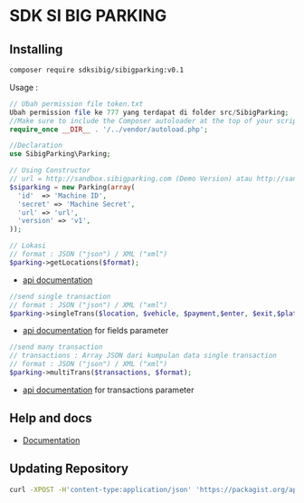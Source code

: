 SDK SI BIG PARKING
==================

## Installing
```bash
composer require sdksibig/sibigparking:v0.1
```

Usage : 

```php    
// Ubah permission file token.txt
Ubah permission file ke 777 yang terdapat di folder src/SibigParking; 
//Make sure to include the Composer autoloader at the top of your script.
require_once __DIR__ . '/../vendor/autoload.php'; 
```

```php    
//Declaration
use SibigParking\Parking;
```

```php    
// Using Constructor
// url = http://sandbox.sibigparking.com (Demo Version) atau http://sandbox.sibigparking.com (Live Version)
$siparking = new Parking(array(
  'id'  => 'Machine ID',
  'secret' => 'Machine Secret',
  'url' => 'url',
  'version' => 'v1',
));
```
```php    
// Lokasi
// format : JSON ("json") / XML ("xml")
$parking->getLocations($format);
```
   - [api documentation](http://doc-sandbox.sibigparking.com/#lokasi)

```php    
//send single transaction
// format : JSON ("json") / XML ("xml")
$parking->singleTrans($location, $vehicle, $payment,$enter, $exit,$plate_number, $amount, $format);
```
   - [api documentation](http://doc-sandbox.sibigparking.com/#transaksi-tunggal) for fields parameter

```php
//send many transaction
// transactions : Array JSON dari kumpulan data single transaction
// format : JSON ("json") / XML ("xml")
$parking->multiTrans($transactions, $format);
```
 - [api documentation](http://doc-sandbox.sibigparking.com/#transaksi-jumlah-besar) for transactions parameter

## Help and docs

- [Documentation](http://doc-sandbox.sibigparking.com/)

## Updating Repository
```bash
curl -XPOST -H'content-type:application/json' 'https://packagist.org/api/update-package?username=Abdulhmid&apiToken=J3CPYd5EIS52A7Oay6cP' -d'{"repository":{"url":"https://github.com/Abdulhmid/sibig-php-sdk.git"}}'
```